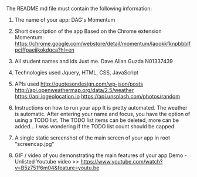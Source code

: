 The README.md file must contain the following information:
1. The name of your app:
DAG's Momentum

2. Short description of the app
Based on the Chrome extension Momentum: https://chrome.google.com/webstore/detail/momentum/laookkfknpbbblfpciffpaejjkokdgca?hl=en

3. All student names and ids
Just me. Dave Allan Guzda N01337439

4. Technologies used
Jquery, HTML, CSS, JavaScript

5. APIs used
http://quotesondesign.com/wp-json/posts
http://api.openweathermap.org/data/2.5/weather
https://api.ipgeolocation.io
https://api.unsplash.com/photos/random

6. Instructions on how to run your app
It is pretty automated. The weather is automatic. After entering your name and focus, you have the option of using a TODO list. The TODO list items can be deleted, more can be added... I was wondering if the TODO list count should be capped.

7. A single static screenshot of the main screen of your app
in root "screencap.jpg"

8. GIF / video of you demonstrating the main features of your app
Demo - Unlisted Youtube video >> https://www.youtube.com/watch?v=B5z751f6m04&feature=youtu.be